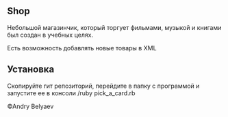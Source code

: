 ## Shop

Небольшой магазинчик, который торгует фильмами, музыкой и книгами был создан в учебных целях. 

Есть возможность добавлять новые товары в XML

## Установка

Скопируйте гит репозиторий, перейдите в папку с программой и запустите ее в консоли /ruby pick_a_card.rb

©Andry Belyaev
